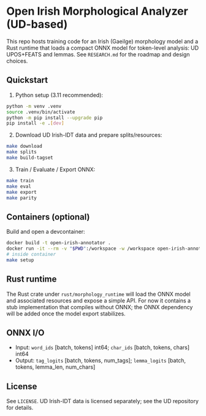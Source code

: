 Open Irish Morphological Analyzer (UD-based)
===========================================

This repo hosts training code for an Irish (Gaeilge) morphology model and a Rust runtime that loads a compact ONNX model for token-level analysis: UD UPOS+FEATS and lemmas. See `RESEARCH.md` for the roadmap and design choices.

Quickstart
----------

1) Python setup (3.11 recommended):

```bash
python -m venv .venv
source .venv/bin/activate
python -m pip install --upgrade pip
pip install -e .[dev]
```

2) Download UD Irish-IDT data and prepare splits/resources:

```bash
make download
make splits
make build-tagset
```

3) Train / Evaluate / Export ONNX:

```bash
make train
make eval
make export
make parity
```

Containers (optional)
---------------------

Build and open a devcontainer:

```bash
docker build -t open-irish-annotator .
docker run -it --rm -v "$PWD":/workspace -w /workspace open-irish-annotator bash
# inside container
make setup
```

Rust runtime
------------

The Rust crate under `rust/morphology_runtime` will load the ONNX model and associated resources and expose a simple API. For now it contains a stub implementation that compiles without ONNX; the ONNX dependency will be added once the model export stabilizes.

ONNX I/O
--------

- Input: `word_ids` [batch, tokens] int64; `char_ids` [batch, tokens, chars] int64
- Output: `tag_logits` [batch, tokens, num_tags]; `lemma_logits` [batch, tokens, lemma_len, num_chars]


License
-------

See `LICENSE`. UD Irish-IDT data is licensed separately; see the UD repository for details.


